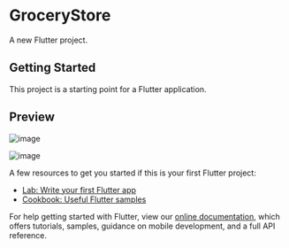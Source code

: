 # GroceryStore

A new Flutter project.

## Getting Started

This project is a starting point for a Flutter application.

## Preview
![image](https://user-images.githubusercontent.com/55031190/101621997-85aba700-3a3c-11eb-8c2c-af02dc7c8640.png)

![image](https://user-images.githubusercontent.com/55031190/101622023-8d6b4b80-3a3c-11eb-8332-6b31e0fd1ba9.png)


A few resources to get you started if this is your first Flutter project:

- [Lab: Write your first Flutter app](https://flutter.dev/docs/get-started/codelab)
- [Cookbook: Useful Flutter samples](https://flutter.dev/docs/cookbook)

For help getting started with Flutter, view our
[online documentation](https://flutter.dev/docs), which offers tutorials,
samples, guidance on mobile development, and a full API reference.
